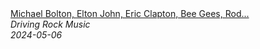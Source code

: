 <!--2024-05-06 01:13:05-->
<div class="yb">
  <a class="nodecor" href="/posts.html?rok/michael_bolton_elton_john_eric_clapton_bee_gees_rod_stewart_-_soft_rock_love_songs_70s_80s_90s">
    <img class="preview" data-videoid="F3UlPapW2gk" src="https://i3.ytimg.com/vi/F3UlPapW2gk/hqdefault.jpg" align="middle" alt="">
  </a>
  <div class="inlbl text">
    <a class="nodecor" href="/posts.html?rok/michael_bolton_elton_john_eric_clapton_bee_gees_rod_stewart_-_soft_rock_love_songs_70s_80s_90s">Michael Bolton, Elton John, Eric Clapton, Bee Gees, Rod...</a><br>
    <i class="smaller2">Driving Rock Music</i><br>
    <i class="smaller3">2024-05-06</i>
  </div>
</div>
